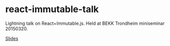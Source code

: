 # react-immutable-talk

Lightning talk on React+Immutable.js. Held at BEKK Trondheim miniseminar 20150320.

[Slides](http://torgeir.github.com/react-immutable-talk)
